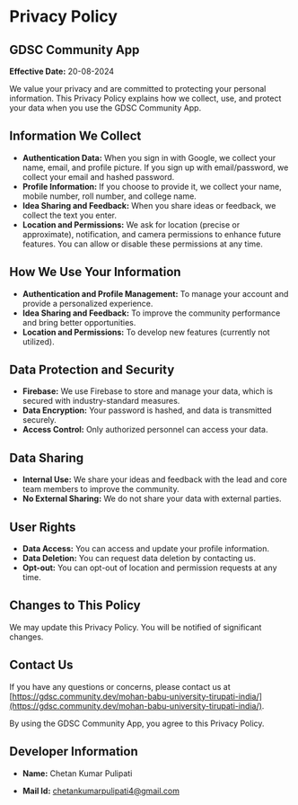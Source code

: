 # Privacy Policy

## GDSC Community App

**Effective Date:** 20-08-2024

We value your privacy and are committed to protecting your personal information. This Privacy Policy explains how we collect, use, and protect your data when you use the GDSC Community App.

## Information We Collect

- **Authentication Data:** When you sign in with Google, we collect your name, email, and profile picture. If you sign up with email/password, we collect your email and hashed password.
- **Profile Information:** If you choose to provide it, we collect your name, mobile number, roll number, and college name.
- **Idea Sharing and Feedback:** When you share ideas or feedback, we collect the text you enter.
- **Location and Permissions:** We ask for location (precise or approximate), notification, and camera permissions to enhance future features. You can allow or disable these permissions at any time.

## How We Use Your Information

- **Authentication and Profile Management:** To manage your account and provide a personalized experience.
- **Idea Sharing and Feedback:** To improve the community performance and bring better opportunities.
- **Location and Permissions:** To develop new features (currently not utilized).

## Data Protection and Security

- **Firebase:** We use Firebase to store and manage your data, which is secured with industry-standard measures.
- **Data Encryption:** Your password is hashed, and data is transmitted securely.
- **Access Control:** Only authorized personnel can access your data.

## Data Sharing

- **Internal Use:** We share your ideas and feedback with the lead and core team members to improve the community.
- **No External Sharing:** We do not share your data with external parties.

## User Rights

- **Data Access:** You can access and update your profile information.
- **Data Deletion:** You can request data deletion by contacting us.
- **Opt-out:** You can opt-out of location and permission requests at any time.

## Changes to This Policy

We may update this Privacy Policy. You will be notified of significant changes.

## Contact Us

If you have any questions or concerns, please contact us at [https://gdsc.community.dev/mohan-babu-university-tirupati-india/](https://gdsc.community.dev/mohan-babu-university-tirupati-india/).

By using the GDSC Community App, you agree to this Privacy Policy.

## Developer Information

- **Name:** Chetan Kumar Pulipati

- **Mail Id:** chetankumarpulipati4@gmail.com
